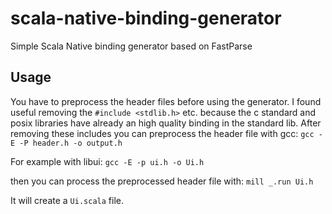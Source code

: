 # scala-native-binding-generator
Simple Scala Native binding generator based on FastParse

## Usage
You have to preprocess the header files before using the generator.
I found useful removing the `#include <stdlib.h>` etc. because the c standard and posix libraries have already an high quality binding in the standard lib.
After removing these includes you can preprocess the header file with gcc:
```gcc -E -P header.h -o output.h```

For example with libui:
```gcc -E -p ui.h -o Ui.h```

then you can process the preprocessed header file with:
```mill _.run Ui.h```

It will create a `Ui.scala` file.
